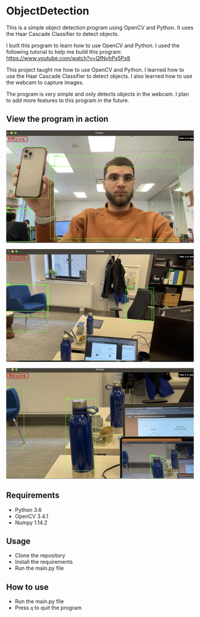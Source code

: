 # ObjectDetection

This is a simple object detection program using OpenCV and Python. It uses the Haar Cascade Classifier to detect objects.

I built this program to learn how to use OpenCV and Python. I used the following tutorial to help me build this program: https://www.youtube.com/watch?v=QfNvhPx5Px8

This project taught me how to use OpenCV and Python. I learned how to use the Haar Cascade Classifier to detect objects. I also learned how to use the webcam to capture images.

The program is very simple and only detects objects in the webcam. I plan to add more features to this program in the future.

## View the program in action

![Screenshot 1](
    /assets/1.png
    )

![Screenshot 2](
    /assets/2.png
    )

![Screenshot 3](
    /assets/3.png
    )
    
## Requirements

- Python 3.6
- OpenCV 3.4.1
- Numpy 1.14.2

## Usage

- Clone the repository
- Install the requirements
- Run the main.py file

## How to use

- Run the main.py file
- Press `q` to quit the program
